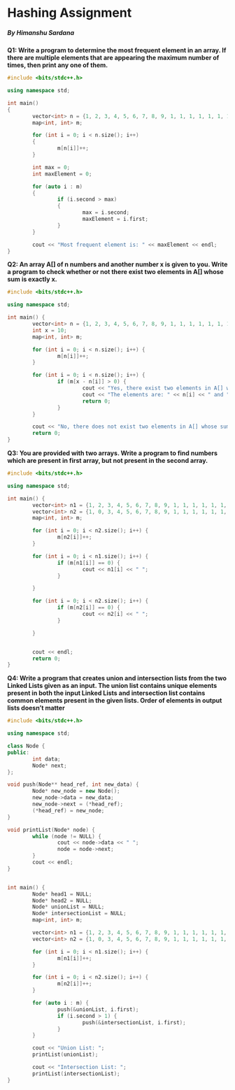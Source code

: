 # Hashing Assignment
##### By Himanshu Sardana

**Q1: Write a program to determine the most frequent element in an array. If there are multiple elements that are appearing the maximum number of times, then print any one of them.** 
```cpp
#include <bits/stdc++.h>

using namespace std;

int main()
{
        vector<int> n = {1, 2, 3, 4, 5, 6, 7, 8, 9, 1, 1, 1, 1, 1, 1, 1, 1, 1, 1};
        map<int, int> m;

        for (int i = 0; i < n.size(); i++)
        {
                m[n[i]]++;
        }

        int max = 0;
        int maxElement = 0;

        for (auto i : m)
        {
                if (i.second > max)
                {
                        max = i.second;
                        maxElement = i.first;
                }
        }

        cout << "Most frequent element is: " << maxElement << endl;
}
```

**Q2: An array A[] of n numbers and another number x is given to you. Write a program to check whether or not there exist two elements in A[] whose sum is exactly x.** 
```cpp
#include <bits/stdc++.h>

using namespace std;

int main() {
        vector<int> n = {1, 2, 3, 4, 5, 6, 7, 8, 9, 1, 1, 1, 1, 1, 1, 1, 1, 1, 1};
        int x = 10;
        map<int, int> m;

        for (int i = 0; i < n.size(); i++) {
                m[n[i]]++;
        }

        for (int i = 0; i < n.size(); i++) {
                if (m[x - n[i]] > 0) {
                        cout << "Yes, there exist two elements in A[] whose sum is exactly " << x << endl;
                        cout << "The elements are: " << n[i] << " and " << x - n[i] << endl;
                        return 0;
                }
        }

        cout << "No, there does not exist two elements in A[] whose sum is exactly " << x << endl;
        return 0;
}
```

**Q3: You are provided with two arrays. Write a program to find numbers which are present in first array, but not present in the second array.** 
```cpp
#include <bits/stdc++.h>

using namespace std;

int main() {
        vector<int> n1 = {1, 2, 3, 4, 5, 6, 7, 8, 9, 1, 1, 1, 1, 1, 1, 1, 1, 1, 1};
        vector<int> n2 = {1, 0, 3, 4, 5, 6, 7, 8, 9, 1, 1, 1, 1, 1, 1, 1, 1, 1, 1};
        map<int, int> m;

        for (int i = 0; i < n2.size(); i++) {
                m[n2[i]]++;
        }

        for (int i = 0; i < n1.size(); i++) {
                if (m[n1[i]] == 0) {
                        cout << n1[i] << " ";
                }

        }

        for (int i = 0; i < n2.size(); i++) {
                if (m[n2[i]] == 0) {
                        cout << n2[i] << " ";
                }

        }


        cout << endl;
        return 0;
}
```

**Q4: Write a program that creates union and intersection lists from the two Linked Lists given as an input. The union list contains unique elements present in both the input Linked Lists and intersection list contains common elements present in the given lists. Order of elements in output lists doesn’t matter** 
```cpp
#include <bits/stdc++.h>

using namespace std;

class Node {
public:
        int data;
        Node* next;
};

void push(Node** head_ref, int new_data) {
        Node* new_node = new Node();
        new_node->data = new_data;
        new_node->next = (*head_ref);
        (*head_ref) = new_node;
}

void printList(Node* node) {
        while (node != NULL) {
                cout << node->data << " ";
                node = node->next;
        }
        cout << endl;
}


int main() {
        Node* head1 = NULL;
        Node* head2 = NULL;
        Node* unionList = NULL;
        Node* intersectionList = NULL;
        map<int, int> m;

        vector<int> n1 = {1, 2, 3, 4, 5, 6, 7, 8, 9, 1, 1, 1, 1, 1, 1, 1, 1, 1, 1};
        vector<int> n2 = {1, 0, 3, 4, 5, 6, 7, 8, 9, 1, 1, 1, 1, 1, 1, 1, 1, 1, 1};

        for (int i = 0; i < n1.size(); i++) {
                m[n1[i]]++;
        }

        for (int i = 0; i < n2.size(); i++) {
                m[n2[i]]++;
        }

        for (auto i : m) {
                push(&unionList, i.first);
                if (i.second > 1) {
                        push(&intersectionList, i.first);
                }
        }

        cout << "Union List: ";
        printList(unionList);

        cout << "Intersection List: ";
        printList(intersectionList);
}
```
